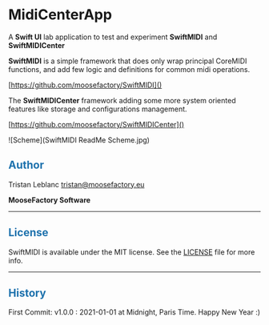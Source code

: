 # MidiCenterApp

A **Swift UI** lab application to test and experiment **SwiftMIDI** and **SwiftMIDICenter**


**SwiftMIDI** is a simple framework that does only wrap principal CoreMIDI functions, and add few logic and definitions for common midi operations.

[https://github.com/moosefactory/SwiftMIDI]()

The **SwiftMIDICenter** framework adding some more system oriented features like storage and configurations management.

[https://github.com/moosefactory/SwiftMIDICenter]()


![Scheme](SwiftMIDI ReadMe Scheme.jpg)


## <font color='#1E72AD'>Author</font>

Tristan Leblanc <tristan@moosefactory.eu>

**MooseFactory Software**

***

## <font color='#1E72AD'>License</font>

SwiftMIDI is available under the MIT license. See the [LICENSE](LICENSE) file for more info.

***


## <font color='#1E72AD'>History</font>

First Commit:
v1.0.0 : 2021-01-01 at Midnight, Paris Time. Happy New Year :)
